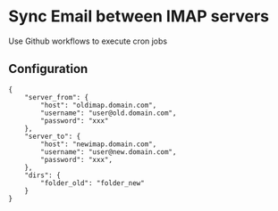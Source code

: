 # Sync Email between IMAP servers 
Use Github workflows to execute cron jobs

## Configuration

```
{
    "server_from": {
        "host": "oldimap.domain.com",
        "username": "user@old.domain.com",
        "password": "xxx"
    }, 
    "server_to": {
        "host": "newimap.domain.com",
        "username": "user@new.domain.com",
        "password": "xxx",
    },
    "dirs": {
        "folder_old": "folder_new"
    }
}
```
